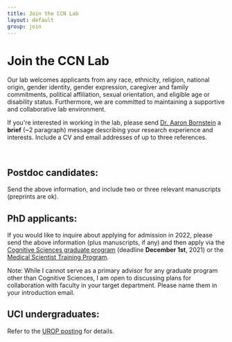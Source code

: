 ```yaml
---
title: Join the CCN Lab
layout: default
group: join
---
```


# Join the CCN Lab
Our lab welcomes applicants from any race, ethnicity, religion, national origin, gender identity, gender expression, caregiver and family commitments, political affiliation, sexual orientation, and eligible age or disability status. Furthermore, we are committed to maintaining a supportive and collaborative lab environment.
<!-- ##### Read more about [our lab compact and philosophy.](/compact/) -->

If you're interested in working in the lab, please send [Dr. Aaron Bornstein](aaron.bornstein@uci.edu) a <b>brief</b> (~2 paragraph) message describing your research experience and interests. Include a CV and email addresses of up to three references.


<!-- We are always in the market for motivated and talented people, even if we do not have an open position currently advertised. We are interested in engaging with you in a conversation about your scientific background and goals for your future career (in academia, industry, or other ventures). We strive to provide excellent training across a wide range of computational and experimental techniques. If interested please send your CV/Resume to [Dr. James Fraser](/contact). -->

<!-- Currently we have **open positions** for people with the following skills:
[Specialist](https://aprecruit.ucsf.edu/JPF03325) who will engage in research projects and also manage daily wet lab operations. -->
<br/>

## Postdoc candidates: 

Send the above information, and include two or three relevant manuscripts (preprints are ok).

## PhD applicants: 

If you would like to inquire about applying for admission in 2022, please send the above information (plus manuscripts, if any) and then apply via the [Cognitive Sciences graduate program](https://www.cogsci.uci.edu/graduate/) (deadline <b>December 1st</b>, 2021) or the [Medical Scientist Training Program](https://mstp.uci.edu/).

Note: While I cannot serve as a primary advisor for any graduate program other than Cognitive Sciences, I am open to discussing plans for collaboration with faculty in your target department. Please name them in your introduction email.

## UCI undergraduates: 

Refer to the [UROP posting](https://urop.due.uci.edu/urop/on_campus/on_campus_web_summary_detailed.asp?web_code=4131389856) for details.

<!-- At UCSF, students can apply to a single [graduate program](https://graduate.ucsf.edu/programs) and do not apply directly to labs. During the first year of a Ph.D. program, students rotate through ~3 labs prior to deciding on a thesis lab. Our lab is usually open for rotation students every quarter and will generally have room for 1-2 new graduate students (regardless of program affiliation) per year.

 As the 3rd rotation period comes to a close, we will talk with the year's rotation students (at least those who remain interested!) about joining the lab.  During this period, we encourage students to keep talking to the PI and lab members about what kind of project they might want to shape. We consider project fit, scientific chemistry, and alignment with lab values. Because we are a member of multiple graduate programs with different policies and timings for final lab decision making, we cannot make any final commitments until the end of the Spring Quarter to ensure all rotations students are given consideration.

##### The Fraser Lab participates in the following UCSF graduate programs:
  * **[Biophysics](http://biophysics.ucsf.edu/)**: The Biophysics Graduate Program (BP) at the University of California, San Francisco (UCSF) prepares scientists to leverage new and emerging research tools—from nanotechnology to nuclear magnetic resonance spectroscopy—to quantify biological processes in living biological systems using physics and chemistry.
  * **[Chemistry and Chemical Biology](http://ccb.ucsf.edu/)**: The Chemistry and Chemical Biology Graduate Program (CCB) at the University of California, San Francisco (UCSF) prepares scientists to address problems at the intersection of chemistry and biology by providing a chemical foundation for understanding complex biological processes at an atomic level.
  * **[Pharmaceutical Sciences and Pharmacogenomics](http://pspg.ucsf.edu/)**: The Pharmaceutical Sciences and Pharmacogenomics (PSPG) Graduate Program at the University of California, San Francisco (UCSF) focuses on how to develop effective drug therapies for patients that have a minimum of adverse effects.
  * **[Tetrad](http://tetrad.ucsf.edu/)**: The Tetrad graduate program offers diverse training in Biochemistry & Molecular Biology, Cell Biology, Developmental Biology, & Genetics.

## Postdoctoral Fellows

Inquiries about Postdoctoral positions should be emailed directly to [Dr. James Fraser](/contact). We set our postdoctoral fellow compensation to the [Stanford rates](https://postdocs.stanford.edu/funding-levels-and-guidelines) **and** encourage candidates to explore applying for extramural fellowships to support their research.

## Other Visitors

In the past, our lab has enjoyed having foreign exchange students, interns, sabbatical visitors from academia and industry, and post-bac research specialists in the lab.  We are open to other arrangements as well. As we expect people to be fairly compensated for their work by their home institution or by us, we do not have volunteer positions available. Note: we take high school students exclusively through the [UCSF SEP program](http://sep.ucsf.edu/). -->
